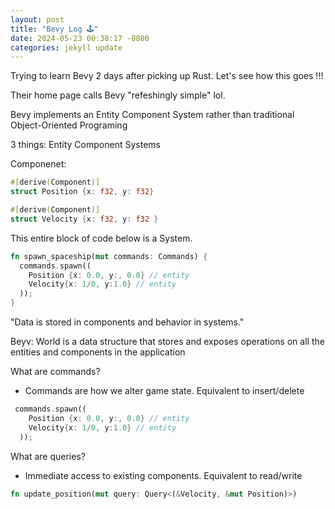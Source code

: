```yaml
---
layout: post
title: "Bevy Log 🕹"
date: 2024-05-23 00:38:17 -0800
categories: jekyll update
---
```


Trying to learn Bevy 2 days after picking up Rust. Let's see how this goes !!! 

Their home page calls Bevy "refeshingly simple" lol.

Bevy implements an Entity Component System rather than traditional Object-Oriented Programing 

3 things:
Entity 
Component 
Systems 

Componenet: 
```rust
#[derive(Component)] 
struct Position {x: f32, y: f32}

#[derive(Component)]
struct Velocity {x: f32, y: f32 }
```
This entire block of code below is a System. 
```rust 
fn spawn_spaceship(mut commands: Commands) {
  commands.spawn((
    Position {x: 0.0, y:, 0.0} // entity 
    Velocity{x: 1/0, y:1.0} // entity 
  ));
}

```

"Data is stored in components and behavior in systems."

Beyv: World is a data structure that stores and exposes operations on all the entities and components in the application 

What are commands? 
- Commands are how we alter game state. Equivalent to insert/delete 

```rust 
 commands.spawn((
    Position {x: 0.0, y:, 0.0} // entity 
    Velocity{x: 1/0, y:1.0} // entity 
  ));
```
What are queries?
- Immediate access to existing components. Equivalent to read/write 

```rust 
fn update_position(mut query: Query<(&Velocity, &mut Position)>)
```
